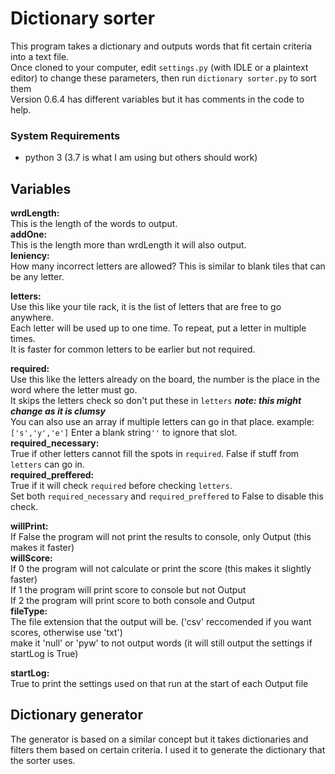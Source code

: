 # Dictionary sorter
This program takes a dictionary and outputs words that fit certain criteria into a text file.  
Once cloned to your computer, edit `settings.py` (with IDLE or a plaintext editor) to change these parameters, then run `dictionary sorter.py` to sort them  
Version 0.6.4 has different variables but it has comments in the code to help.

### System Requirements
- python 3 (3.7 is what I am using but others should work)

## Variables  

__wrdLength:__  
This is the length of the words to output.  
__addOne:__  
This is the length more than wrdLength it will also output.  
__leniency:__  
How many incorrect letters are allowed? This is similar to blank tiles that can be any letter.  

__letters:__  
Use this like your tile rack, it is the list of letters that are free to go anywhere.  
Each letter will be used up to one time. To repeat, put a letter in multiple times.  
It is faster for common letters to be earlier but not required.  

__required:__  
Use this like the letters already on the board, the number is the place in the word where the letter must go.  
It skips the letters check so don't put these in `letters` _**note: this might change as it is clumsy**_  
You can also use an array if multiple letters can go in that place. example: `['s','y','e']`
Enter a blank string`''` to ignore that slot.  
__required_necessary:__  
True if other letters cannot fill the spots in `required`. False if stuff from `letters` can go in.  
__required_preffered:__  
True if it will check `required` before checking `letters`.  
Set both `required_necessary` and `required_preffered` to False to disable this check.  

__willPrint:__  
If False the program will not print the results to console, only Output (this makes it faster)  
__willScore:__  
If 0 the program will not calculate or print the score (this makes it slightly faster)  
If 1 the program will print score to console but not Output  
If 2 the program will print score to both console and Output  
__fileType:__  
The file extension that the output will be. ('csv' reccomended if you want scores, otherwise use 'txt')  
make it 'null' or 'pyw' to not output words (it will still output the settings if startLog is True)

__startLog:__  
True to print the settings used on that run at the start of each Output file

## Dictionary generator
The generator is based on a similar concept but it takes dictionaries and filters them based on certain criteria. I used it to generate the dictionary that the sorter uses. 
